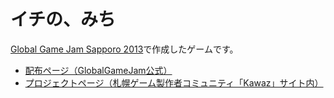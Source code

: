 イチの、みち
===========
[Global Game Jam Sapporo 2013](http://atnd.org/event/ggjsap13 "Global Game Jam Sapporo 2013 | 集客ならイベントアテンド")で作成したゲームです。

-   [配布ページ（GlobalGameJam公式）](http://globalgamejam.org/2013/%E3%82%A4%E3%83%81%E3%81%AE%E3%80%81%E3%81%BF%E3%81%A1 "イチの、みち | Global Game Jam")
-   [プロジェクトページ（札幌ゲーム製作者コミュニティ「Kawaz」サイト内）](http://www.kawaz.org/projects/ichi-no-michi/ "Kawaz - イチの、みち")
